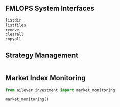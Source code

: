 ## FMLOPS System Interfaces
```python
listdir
listfiles
remove
clearall
copyall
```

## Strategy Management
```python
```

## Market Index Monitoring

```python
from ailever.investment import market_monitoring

market_monitoring()
```
